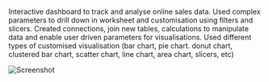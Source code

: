 Interactive dashboard to track and analyse online sales data.
Used complex parameters to drill down in worksheet and customisation using filters and slicers.
Created connections, join new tables, calculations to manipulate data and enable user driven parameters for visualisations.
Used different types of customised visualisation (bar chart, pie chart. donut chart, clustered bar chart, scatter chart, line chart, area chart, slicers, etc)

![Screenshot](https://github.com/user-attachments/assets/09439622-9635-4ff8-9129-a88cad3c6aa5)
